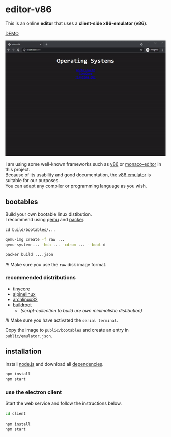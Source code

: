 # editor-v86

This is an online **editor** that uses a **client-side x86-emulator (v86)**.  
  
[DEMO](https://editor-v86.glitch.me)  
  
![editor-v86](preview.gif "editor-v86")  
  
I am using some well-known frameworks such as [v86](https://github.com/copy/v86) or [monaco-editor](https://microsoft.github.io/monaco-editor/) in this project.  
Because of its usability and good documentation, the [v86 emulator](https://github.com/copy/v86) is suitable for our purposes.  
You can adapt any compiler or programming language as you wish.  
  
## bootables

Build your own bootable linux distibution.  
I recommend using [qemu](https://www.qemu.org/download) and [packer](https://www.packer.io/downloads).  
  
`cd build/bootables/...`  
  
```bash
qemu-img create -f raw ...
qemu-system-... -hda ... -cdrom ... --boot d 
```

```bash
packer build ....json
```
  
*!!!* Make sure you use the `raw` disk image format.  
  
### recommended distributions

- [tinycore](http://tinycorelinux.net/)  
- [alpinelinux](https://www.alpinelinux.org/)  
- [archlinux32](https://archlinux32.org/)  
- [buildroot](https://buildroot.org/) 
   - _(script-collection to build ure own minimalistic distibution)_  
  
*!!!* Make sure you have activated the `serial terminal`.  
  
Copy the image to `public/bootables` and create an entry in `public/emulator.json`. 
  
## installation

Install [node.js](https://nodejs.org) and download all [dependencies](package.json).  

```bash
npm install
npm start
```

### use the electron client

Start the web service and follow the instructions below.
  
```bash
cd client

npm install
npm start
```
